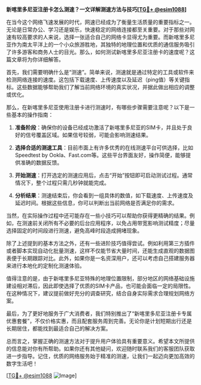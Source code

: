 **新喀里多尼亚注册卡怎么测速？一文详解测速方法与技巧[[TG💪+ @esim1088](https://t.me/s/esim1088)]**

在当今这个网络飞速发展的时代，网速已经成为了衡量生活质量的重要指标之一。无论是日常办公、学习还是娱乐，快速稳定的网络连接都至关重要。对于那些对网速有较高要求的人来说，选择一张适合自己的网络卡显得尤为重要。而新喀里多尼亚作为南太平洋上的一个小众旅游胜地，其独特的地理位置和优质的通信服务吸引了许多游客和商务人士的目光。那么，如何测试新喀里多尼亚注册卡的速度呢？这篇文章将为你详细解答。

首先，我们需要明确什么是“测速”。简单来说，测速就是通过特定的工具或软件来检测网络连接的速度。这包括下载速度、上传速度以及延迟（ping值）等关键指标。这些数据能够帮助我们了解当前网络环境的真实状况，并据此做出相应的调整或优化。

那么，在新喀里多尼亚使用注册卡进行测速时，有哪些步骤需要注意呢？以下是一些基本的操作指南：

1. **准备阶段**：确保你的设备已经成功激活了新喀里多尼亚的SIM卡，并且处于良好的信号覆盖区域。如果信号较弱，可能会影响测速结果。
   
2. **选择合适的测速工具**：目前市面上有许多优秀的在线测速平台可供选择，比如Speedtest by Ookla、Fast.com等。这些平台界面友好，操作简便，能够提供准确的数据反馈。

3. **开始测速**：打开选定的测速应用后，点击“开始”按钮即可启动测试过程。通常情况下，整个过程只需几秒钟就能完成。

4. **分析结果**：测速结束后，你会看到一组具体的数值，如下载速度、上传速度及延迟时间。根据这些信息，你可以判断出当前网络是否满足你的需求。

当然，在实际操作过程中还可能存在一些小技巧可以帮助你获得更精确的结果。例如，在测速前关闭所有不必要的后台应用程序，以免占用带宽影响测试精度；尽量选择固定的时间段进行测速，避免高峰时段造成拥堵现象。

除了上述提到的基本方法之外，还有一些进阶技巧值得尝试。例如利用第三方插件或者脚本实现自动化批量测速，这样不仅能节省大量时间，还能生成直观的数据图表便于长期跟踪对比。此外，如果你是一名资深用户，还可以考虑自己搭建服务器来进行本地化的定制化测速体验。

值得注意的是，由于新喀里多尼亚特殊的地理位置限制，部分地区的网络基础设施建设相对滞后，因此即使选择了优质的SIM卡产品，也可能会面临一定的局限性。在这种情况下，建议提前做好充分的调查研究，结合自身实际需求合理规划网络方案。

最后，为了更好地服务于广大消费者，我们特别推出了“新喀里多尼亚注册卡专属优惠套餐”，不仅价格实惠，而且配套服务周到完善。无论你是计划短期出行还是长期居住，都能找到最适合自己的解决方案。

总而言之，掌握正确的测速方法对于提升用户体验具有重要意义。希望本文所提供的信息能对你有所帮助。如果你还有其他疑问，欢迎随时联系我们的客服团队获取进一步指导。记住，优质的网络服务始于精准的测速，让我们一起迈向更加高效的数字生活吧！

[[TG💪+ @esim1088](https://t.me/s/esim1088) ![Image](https://i.postimg.cc/4NQfJmqS/Snipaste-2025-05-13-00-14-12.png)]
